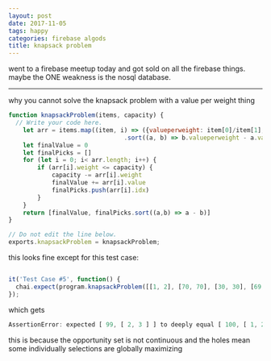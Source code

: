 ```yaml
---
layout: post
date: 2017-11-05
tags: happy
categories: firebase algods
title: knapsack problem
---
```


went to a firebase meetup today and got sold on all the firebase things. maybe the ONE weakness is the nosql database.

---

why you cannot solve the knapsack problem with a value per weight thing

```js
function knapsackProblem(items, capacity) {
  // Write your code here.
	let	arr = items.map((item, i) => ({valueperweight: item[0]/item[1], value: item[0], weight: item[1], idx: i}))
								.sort((a, b) => b.valueperweight - a.valueperweight === 0 ? a.weight - b.weight : b.valueperweight - a.valueperweight)
	let finalValue = 0
	let finalPicks = []
	for (let i = 0; i< arr.length; i++) {
		if (arr[i].weight <= capacity) {
			capacity -= arr[i].weight
			finalValue += arr[i].value
			finalPicks.push(arr[i].idx)
		}
	}
	return [finalValue, finalPicks.sort((a,b) => a - b)]
}

// Do not edit the line below.
exports.knapsackProblem = knapsackProblem;
```

this looks fine except for this test case:

```js

it('Test Case #5', function() {
  chai.expect(program.knapsackProblem([[1, 2], [70, 70], [30, 30], [69, 69], [100, 100]], 100)).to.deep.equal([100, [1, 2]]);
});
```

which gets
```js
AssertionError: expected [ 99, [ 2, 3 ] ] to deeply equal [ 100, [ 1, 2 ] ]
```

this is because the opportunity set is not continuous and the holes mean some individually selections are globally maximizing
